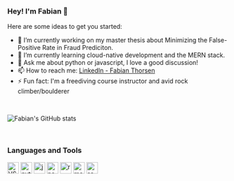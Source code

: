 ### Hey! I'm Fabian 👋

Here are some ideas to get you started:

- 🔭 I’m currently working on my master thesis about Minimizing the False-Positive Rate in Fraud Prediciton.
- 🌱 I’m currently learning cloud-native development and the MERN stack.
- 💬 Ask me about python or javascript, I love a good discussion!
- 📫 How to reach me: [LinkedIn - Fabian Thorsen](https://www.linkedin.com/in/fabian-thorsen-75591b113/)
- ⚡ Fun fact: I'm a freediving course instructor and avid rock climber/boulderer

<br/>

![Fabian's GitHub stats](https://github-readme-stats.vercel.app/api?username=Fabianthorsen&show_icons=true&theme=graywhite)

<br />

### Languages and Tools
<p float="left">
  <img alt="VS Code" width="26px" src="https://upload.wikimedia.org/wikipedia/commons/thumb/9/9a/Visual_Studio_Code_1.35_icon.svg/1024px-Visual_Studio_Code_1.35_icon.svg.png" />
  <img alt="python" width="26px" src="https://lh3.googleusercontent.com/proxy/nGwoxFGdn6-g9Qfj2Fa4eiesXAgAUqYgEQwKBdzCuICoxt5RjZEqO0fTsraVLeZbs_C1s7D3LiKlziRX-rHL1Pllkftm4S0RRuI" />
  <img alt="javascript" width="26px" src="https://upload.wikimedia.org/wikipedia/commons/6/6a/JavaScript-logo.png" />
  <img alt="nodejs" width="26px" src="https://img.favpng.com/24/22/25/node-js-javascript-react-express-js-linux-foundation-png-favpng-UwgZidXJZxzBkh1EQnZuFM60D_t.jpg" />
  <img alt="react" width="26px" src="https://cdn4.iconfinder.com/data/icons/logos-3/600/React.js_logo-512.png" />
  <img alt="mongodb" width="26px" src="https://img.icons8.com/color/452/mongodb.png" />
  <img alt="sass" width="26px" src="https://upload.wikimedia.org/wikipedia/commons/thumb/9/96/Sass_Logo_Color.svg/1280px-Sass_Logo_Color.svg.png" />
</p>
